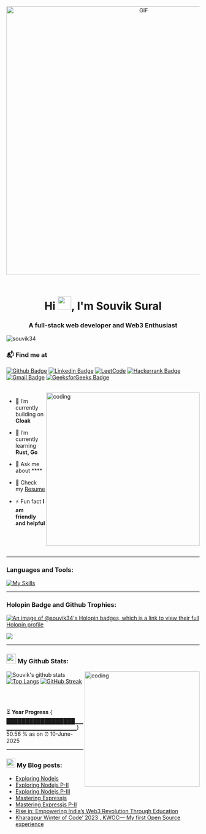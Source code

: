 <div align="center">
<img hight="300" width="700" alt="GIF" align="center" src="https://media1.tenor.com/m/GQ0gqosxHMQAAAAd/hazama-welcome.gif">
</div>
<br>

<h1 align="center">Hi <img src="https://github.com/TheDudeThatCode/TheDudeThatCode/blob/master/Assets/Hi.gif" width="35" />, I'm Souvik Sural</h1>
<h3 align="center">A full-stack web developer and Web3 Enthusiast</h3> 
<p align="left"> <img src="https://komarev.com/ghpvc/?username=souvik34&label=Profile%20views&color=0e75b6&style=flat" alt="souvik34" /> </p>

### 📬 Find me at
[![Github Badge](http://img.shields.io/badge/-Github-black?style=flat-square&logo=github&link=https://github.com/Souvik34/)](https://github.com/Souvik34/) 
[![Linkedin Badge](https://img.shields.io/badge/-LinkedIn-blue?style=flat-square&logo=Linkedin&logoColor=white&link=https://www.linkedin.com/in/souvik-sural/)](https://www.linkedin.com/in/souvik-sural/)
[![LeetCode](https://img.shields.io/badge/LeetCode-000000?style=for-the-badge&logo=LeetCode&logoColor=#d16c06&link:https://leetcode.com/https://leetcode.com/souvik13109/)](https://leetcode.com/https://leetcode.com/souvik13109/)
[![Hackerrank Badge](https://img.shields.io/badge/-Hackerrank-2EC866?style=flat-square&logo=HackerRank&logoColor=white&link=https://www.hackerrank.com/profile/souvik13109)](https://www.hackerrank.com/profile/souvik13109)
[![Gmail Badge](https://img.shields.io/badge/-Gmail-d14836?style=flat-square&logo=Gmail&logoColor=white&link=mailto:souvik13109@gmail.com)](mailto:souvik13109@gmail.com)
[![GeeksforGeeks Badge](https://img.shields.io/badge/-GeeksforGeeks-0F9D58?style=flat-square&logo=GeeksforGeeks&logoColor=white&link=https://auth.geeksforgeeks.org/user/souvik13109)](https://auth.geeksforgeeks.org/user/souvik13109)

<br>



<img align= "right" alt= "coding" width= "400" src= "https://media1.tenor.com/m/6rp1RIWybD4AAAAd/death-note-kira.gif">

- 🔭 I’m currently building on **Cloak**
  
- 🌱 I’m currently learning **Rust, Go**
  
- 💬 Ask me about ****
  
- 📄 Check my [Resume](https://drive.google.com/file/d/1s9fpsIUSdDqeoHbz9gWfD0CQ0xne5idn/view?usp=sharing)
  
- ⚡ Fun fact **I am friendly and helpful**

<br>
<br>
<br>

---

<h3 align="left">Languages and Tools:</h3>
<p align="center">

[![My Skills](https://skillicons.dev/icons?i=js,html,css,react,mongodb,express,nodejs,figma,c,cs,cpp,docker,dotnet,java,kubernetes,firebase,git,gitlab,linux,materialui,matlab,mysql,nextjs,notion,npm,appwrite,arduino,autocad,bash,bootstrap,postman,prisma,py,redux,replit,sass,netlify,solidity,svelte,tailwind,threejs,ts,vercel,vite,vscode,visualstudio,rust)](https://skillicons.dev)
     
</p>

---


<h3 align="left">Holopin Badge and Github Trophies:</h3>

[![An image of @souvik34's Holopin badges, which is a link to view their full Holopin profile](https://holopin.me/souvik34)](https://holopin.io/@souvik34)
<p align="left"> <a href="https://github.com/ryo-ma/github-profile-trophy"><img src="https://github-profile-trophy.vercel.app/?username=souvik34 alt="souvik34" /></a> </p>

---
### <img src='https://media1.giphy.com/media/du3J3cXyzhj75IOgvA/giphy.gif?cid=ecf05e47x2g034i9pzwtzzsd3xgg2w9nr94t4tflbbgo3008&rid=giphy.gif' width='25' /> My Github Stats:
![Souvik's github stats](https://github-readme-stats.vercel.app/api?username=souvik34&show_icons=true&title_color=ffc857&icon_color=8ac926&text_color=daf7dc&bg_color=151515&hide=issues&count_private=true&include_all_commits=true)
<img align= "right" alt= "coding" width= "300" src= "https://media1.tenor.com/m/MXdLda7_c_kAAAAd/anime-anime-girl.gif">
[![Top Langs](https://github-readme-stats.vercel.app/api/top-langs/?username=souvik34&layout=compact&text_color=daf7dc&bg_color=151515&hide=css,html,php)](https://github.com/souvik34/github-readme-stats)
[![GitHub Streak](https://github-readme-streak-stats.herokuapp.com/?user=souvik34&theme=dark)](https://git.io/streak-stats)







 <br>
 <br>

 
⏳ **Year Progress** { ██████████████████▁▁▁▁▁▁▁▁▁▁▁▁▁▁▁▁▁▁▁} 50.56 % as on ⏰ 10-June-2025

---

### <img src = "https://media1.giphy.com/media/JZ40cnfnN11KycrvMF/giphy.gif?cid=ecf05e47a0n3gi1bfqntqmob8g9aid1oyj2wr3ds3mg700bl&rid=giphy.gif" width = '23' /> My Blog posts:
<!-- BLOG-POST-LIST:START -->
- [Exploring Nodejs](https://souviksural.hashnode.dev/exploring-nodejs)
- [Exploring Nodejs P-II](https://souviksural.hashnode.dev/exploring-nodejs-p-ii)
- [Exploring Nodejs P-III](https://souviksural.hashnode.dev/exploring-nodejs-p-iii)
- [Mastering Expressjs](https://souviksural.hashnode.dev/mastering-expressjs)
- [Mastering Expressjs P-II](https://souviksural.hashnode.dev/mastering-expressjs-p-ii)
- [Rise in: Empowering India’s Web3 Revolution Through Education](https://medium.com/@souvik13109/rise-in-empowering-indias-web3-revolution-through-education-2b9f95926c6f)
- [Kharagpur Winter of Code’ 2023 , KWOC— My first Open Source experience](https://medium.com/@souvik13109/kharagpur-winter-of-code-2023-kwoc-my-first-open-source-experience-77568f21e168)
<!-- BLOG-POST-LIST:END -->

